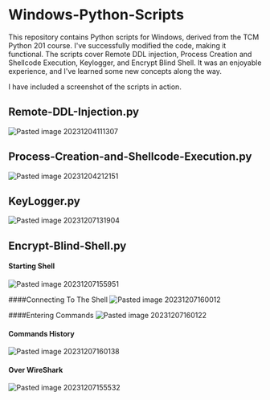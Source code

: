 # Windows-Python-Scripts

This repository contains Python scripts for Windows, derived from the TCM Python 201 course. I've successfully modified the code, making it functional. The scripts cover Remote DDL injection, Process Creation and Shellcode Execution, Keylogger, and Encrypt Blind Shell. It was an enjoyable experience, and I've learned some new concepts along the way.

I have included a screenshot of the scripts in action.

## Remote-DDL-Injection.py
![Pasted image 20231204111307](https://github.com/cyberAngel9/Windows-Python-Scripts/assets/82012925/2d906bd6-c7e7-4fe9-a41f-936c28672a2c)

## Process-Creation-and-Shellcode-Execution.py
![Pasted image 20231204212151](https://github.com/cyberAngel9/Windows-Python-Scripts/assets/82012925/541649b9-906d-4aa3-a116-bb206164735c)

## KeyLogger.py
![Pasted image 20231207131904](https://github.com/cyberAngel9/Windows-Python-Scripts/assets/82012925/5f2a9657-4985-412f-b5b1-981c1cf51b56)

## Encrypt-Blind-Shell.py
#### Starting Shell
![Pasted image 20231207155951](https://github.com/cyberAngel9/Windows-Python-Scripts/assets/82012925/4787cb06-9f84-4548-a77f-ab97c89c891d)

####Connecting To The Shell
![Pasted image 20231207160012](https://github.com/cyberAngel9/Windows-Python-Scripts/assets/82012925/f1b1c597-cfb5-4d13-8b31-3381968650aa)

####Entering Commands
![Pasted image 20231207160122](https://github.com/cyberAngel9/Windows-Python-Scripts/assets/82012925/18e7dea8-e60b-44f3-bef9-6a9184a140a2)

#### Commands History
![Pasted image 20231207160138](https://github.com/cyberAngel9/Windows-Python-Scripts/assets/82012925/ac9fee25-5b21-4a5c-a2ad-a54e79c22c26)

#### Over WireShark 
![Pasted image 20231207155532](https://github.com/cyberAngel9/Windows-Python-Scripts/assets/82012925/8d46a178-7ca0-4ad8-974f-57f40e3fda06)

